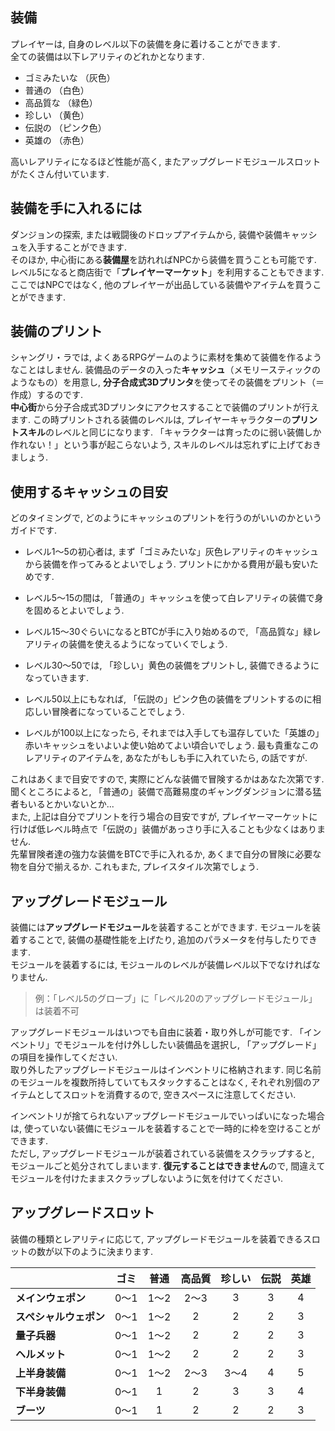 ## 装備
プレイヤーは, 自身のレベル以下の装備を身に着けることができます.  
全ての装備は以下レアリティのどれかとなります.

  - ゴミみたいな （灰色）
  - 普通の （白色）
  - 高品質な （緑色）
  - 珍しい （黄色）
  - 伝説の （ピンク色）
  - 英雄の （赤色）

高いレアリティになるほど性能が高く, またアップグレードモジュールスロットがたくさん付いています.  


## 装備を手に入れるには
ダンジョンの探索, または戦闘後のドロップアイテムから, 装備や装備キャッシュを入手することができます.  
そのほか, 中心街にある**装備屋**を訪れればNPCから装備を買うことも可能です. レベル5になると商店街で「**プレイヤーマーケット**」を利用することもできます. ここではNPCではなく, 他のプレイヤーが出品している装備やアイテムを買うことができます.  


## 装備のプリント
シャングリ・ラでは, よくあるRPGゲームのように素材を集めて装備を作るようなことはしません. 装備品のデータの入った**キャッシュ**（メモリースティックのようなもの）を用意し, **分子合成式3Dプリンタ**を使ってその装備をプリント（＝作成）するのです.  
**中心街**から分子合成式3Dプリンタにアクセスすることで装備のプリントが行えます. この時プリントされる装備のレベルは, プレイヤーキャラクターの**プリントスキル**のレベルと同じになります. 「キャラクターは育ったのに弱い装備しか作れない！」という事が起こらないよう, スキルのレベルは忘れずに上げておきましょう.  


## 使用するキャッシュの目安
どのタイミングで, どのようにキャッシュのプリントを行うのがいいのかというガイドです.  

- レベル1～5の初心者は, まず「ゴミみたいな」灰色レアリティのキャッシュから装備を作ってみるとよいでしょう. プリントにかかる費用が最も安いためです.  

- レベル5～15の間は, 「普通の」キャッシュを使って白レアリティの装備で身を固めるとよいでしょう. 

- レベル15～30ぐらいになるとBTCが手に入り始めるので, 「高品質な」緑レアリティの装備を使えるようになっていくでしょう. 

- レベル30～50では, 「珍しい」黄色の装備をプリントし, 装備できるようになっていきます.  

- レベル50以上にもなれば, 「伝説の」ピンク色の装備をプリントするのに相応しい冒険者になっていることでしょう.    

- レベルが100以上になったら, それまでは入手しても温存していた「英雄の」赤いキャッシュをいよいよ使い始めてよい頃合いでしょう. 最も貴重なこのレアリティのアイテムを, あなたがもしも手に入れていたら, の話ですが.
 
これはあくまで目安ですので, 実際にどんな装備で冒険するかはあなた次第です.  
聞くところによると, 「普通の」装備で高難易度のギャングダンジョンに潜る猛者もいるとかいないとか...  
また, 上記は自分でプリントを行う場合の目安ですが, プレイヤーマーケットに行けば低レベル時点で「伝説の」装備があっさり手に入ることも少なくはありません.  
先輩冒険者達の強力な装備をBTCで手に入れるか, あくまで自分の冒険に必要な物を自分で揃えるか. これもまた, プレイスタイル次第でしょう. 


## アップグレードモジュール
装備には**アップグレードモジュール**を装着することができます. モジュールを装着することで, 装備の基礎性能を上げたり, 追加のパラメータを付与したりできます.  
モジュールを装着するには, モジュールのレベルが装備レベル以下でなければなりません.  
> 例：「レベル5のグローブ」に「レベル20のアップグレードモジュール」は装着不可  

アップグレードモジュールはいつでも自由に装着・取り外しが可能です. 「インベントリ」でモジュールを付け外ししたい装備品を選択し, 「アップグレード」の項目を操作してください.  
取り外したアップグレードモジュールはインベントリに格納されます. 同じ名前のモジュールを複数所持していてもスタックすることはなく, それぞれ別個のアイテムとしてスロットを消費するので, 空きスペースに注意してください.   

インベントリが捨てられないアップグレードモジュールでいっぱいになった場合は, 使っていない装備にモジュールを装着することで一時的に枠を空けることができます.  
ただし, アップグレードモジュールが装着されている装備をスクラップすると, モジュールごと処分されてしまいます.  **復元することはできません**ので, 間違えてモジュールを付けたままスクラップしないように気を付けてください.  


## アップグレードスロット
装備の種類とレアリティに応じて, アップグレードモジュールを装着できるスロットの数が以下のように決まります.

||ゴミ|普通|高品質|珍しい|伝説|英雄|
|--|:--:|:--:|:--:|:--:|:--:|:--:|
|**メインウェポン**|0～1|1～2|2～3|3|3|4|
|**スペシャルウェポン**|0～1|1～2|2|2|2|3|
|**量子兵器**|0～1|1～2|2|2|2|3|
|**ヘルメット**|0～1|1～2|2|2|2|3|
|**上半身装備**|0～1|1～2|2～3|3～4|4|5|
|**下半身装備**|0～1|1|2|3|3|4|
|**ブーツ**|0～1|1|2|2|2|3|
